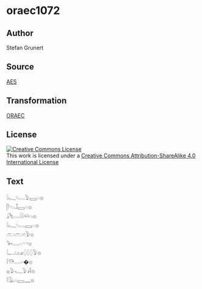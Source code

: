 # oraec1072

## Author

Stefan Grunert

## Source

[AES](https://github.com/simondschweitzer/aes)

## Transformation

[ORAEC](https://oraec.github.io/)

## License

<a rel="license" href="http://creativecommons.org/licenses/by-sa/4.0/"><img alt="Creative Commons License" style="border-width:0" src="https://i.creativecommons.org/l/by-sa/4.0/88x31.png" /></a><br />This work is licensed under a <a rel="license" href="http://creativecommons.org/licenses/by-sa/4.0/">Creative Commons Attribution-ShareAlike 4.0 International License</a>

## Text

𓇋𓆑𓄼𓂋𓅱𓈙𓏏𓊖<br>
𓋴𓌫𓄤𓈙𓏏𓊖<br>
𓇍𓌸𓂋𓇋𓇋𓆛𓏏𓊖<br>
𓇋𓆑𓄼𓂋𓈙𓏏𓊖<br>
𓂧𓂧𓏌𓅱𓊖<br>
𓅨𓂋𓏏𓎡𓊖<br>
𓇋𓂝𓃭𓆭𓆭𓆭𓅱𓊖<br>
𓎛𓇥𓂋𓏏�𓊖<br>
𓐍𓅱𓆑𓅱𓀻𓊖<br>
𓎛𓄿𓏏𓈙𓈖𓊖<br>
